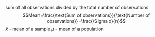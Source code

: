 sum of all observations divided by the total number of observations
$$Mean=\frac{\text{Sum of observations}}{\text{Number of observations}}=\frac{\Sigma x}{n}$$
$\bar{x}$ - mean of a sample
$\mu$ - mean of a population